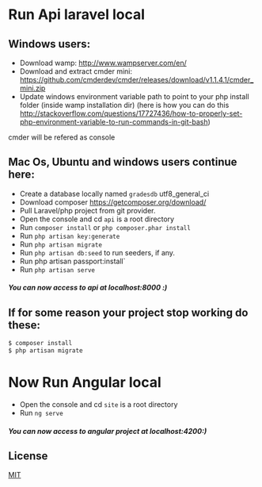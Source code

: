 # Run Api laravel local

## Windows users:
- Download wamp: http://www.wampserver.com/en/
- Download and extract cmder mini: https://github.com/cmderdev/cmder/releases/download/v1.1.4.1/cmder_mini.zip
- Update windows environment variable path to point to your php install folder (inside wamp installation dir) (here is how you can do this http://stackoverflow.com/questions/17727436/how-to-properly-set-php-environment-variable-to-run-commands-in-git-bash)
 

cmder will be refered as console

## Mac Os, Ubuntu and windows users continue here:
- Create a database locally named `gradesdb` utf8_general_ci 
- Download composer https://getcomposer.org/download/
- Pull Laravel/php project from git provider.
- Open the console and cd `api` is a root directory
- Run `composer install` or ```php composer.phar install```
- Run `php artisan key:generate` 
- Run `php artisan migrate`
- Run `php artisan db:seed` to run seeders, if any.
- Run php artisan passport:install`
- Run `php artisan serve`

##### You can now access to api at localhost:8000 :)

## If for some reason your project stop working do these:
```php
$ composer install
$ php artisan migrate
```

# Now Run Angular local
- Open the console and cd `site` is a root directory
- Run `ng serve`
##### You can now access to angular project at localhost:4200:)

## License
[MIT](https://choosealicense.com/licenses/mit/)